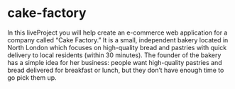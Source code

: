 # cake-factory

In this liveProject you will help create an e-commerce web application for a company called “Cake Factory.” It is a small, independent bakery located in North London which focuses on high-quality bread and pastries with quick delivery to local residents (within 30 minutes). The founder of the bakery has a simple idea for her business: people want high-quality pastries and bread delivered for breakfast or lunch, but they don’t have enough time to go pick them up.
